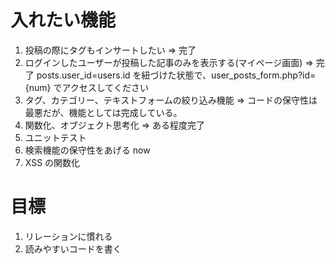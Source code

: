 # 入れたい機能

1. 投稿の際にタグもインサートしたい => 完了
2. ログインしたユーザーが投稿した記事のみを表示する(マイページ画面) => 完了 posts.user_id=users.id を紐づけた状態で、user_posts_form.php?id={num} でアクセスしてください
3. タグ、カテゴリー、テキストフォームの絞り込み機能 => コードの保守性は最悪だが、機能としては完成している。
4. 関数化、オブジェクト思考化 => ある程度完了
5. ユニットテスト
6. 検索機能の保守性をあげる now
7. XSS の関数化

# 目標

1. リレーションに慣れる
2. 読みやすいコードを書く
